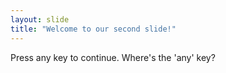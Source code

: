```yaml
---
layout: slide
title: "Welcome to our second slide!"
---
```

Press any key to continue.
Where's the 'any' key?
